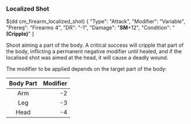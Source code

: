 ### Localized Shot

$(dd cm_firearm_localized_shot)
{ "Type": "Attack",
	"Modifier": "Variable",
	"Prereq": "Firearms 4",
	"DR": "-1",
	"Damage": "__SM__+12",
	"Condition": "__(Cripple)__"
}

Shoot aiming a part of the body. A critical success will cripple that
part of the body, inflicting a permanent negative modifier until healed,
and if the localised shot was aimed at the head, it will cause a deadly
wound.

The modifier to be applied depends on the target part of the body:

| Body Part  | Modifier |
|:----------:|---------:|
| Arm        | -2       |
| Leg        | -3       |
| Head       | -4       |
